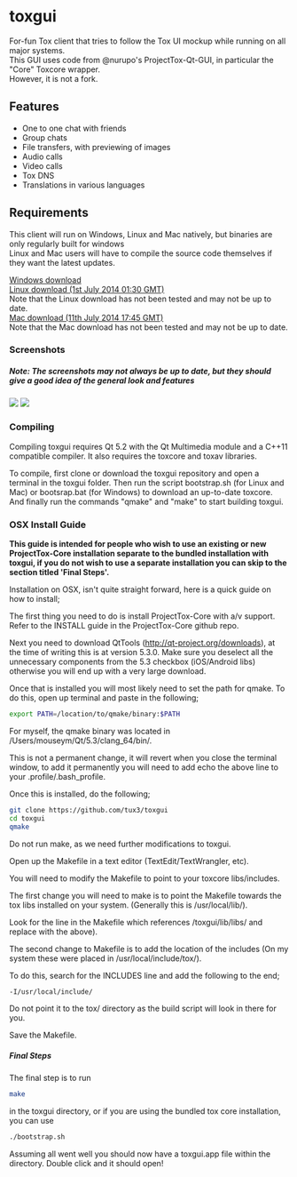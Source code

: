toxgui
======

For-fun Tox client that tries to follow the Tox UI mockup while running on all major systems. <br/>
This GUI uses code from @nurupo's ProjectTox-Qt-GUI, in particular the "Core" Toxcore wrapper. <br/>
However, it is not a fork.

<h2>Features</h2>

- One to one chat with friends
- Group chats
- File transfers, with previewing of images
- Audio calls
- Video calls
- Tox DNS
- Translations in various languages

<h2>Requirements</h2>

This client will run on Windows, Linux and Mac natively, but binaries are only regularly built for windows <br/>
Linux and Mac users will have to compile the source code themselves if they want the latest updates.

<a href="https://jenkins.libtoxcore.so/job/tux3-toxgui-win32/lastSuccessfulBuild/artifact/toxgui-win32.zip">Windows download</a><br/>
<a href="http://speedy.sh/XXtHa/toxgui">Linux download (1st July 2014 01:30 GMT)</a><br/>
Note that the Linux download has not been tested and may not be up to date.<br/>
<a href="https://mega.co.nz/#!xkpQFABa!zK1XNpN9mkaSuaKS2X-ml0bXU5zNtBVtLGShrBo2ka4">Mac download (11th July 2014 17:45 GMT)</a><br/>
Note that the Mac download has not been tested and may not be up to date.

<h3>Screenshots</h3>
<h5>Note: The screenshots may not always be up to date, but they should give a good idea of the general look and features</h5>
<img src="http://i.imgur.com/mMUdr6u.png"/>
<img src="http://i.imgur.com/66ARBGC.png"/>

<h3>Compiling</h3>
Compiling toxgui requires Qt 5.2 with the Qt Multimedia module and a C++11 compatible compiler. 
It also requires the toxcore and toxav libraries.

To compile, first clone or download the toxgui repository and open a terminal in the toxgui folder.
Then run the script bootstrap.sh (for Linux and Mac) or bootsrap.bat (for Windows) to download an up-to-date toxcore.
And finally run the commands "qmake" and "make" to start building toxgui.


<h3>OSX Install Guide</h3>

<strong>This guide is intended for people who wish to use an existing or new ProjectTox-Core installation separate to the bundled installation with toxgui, if you do not wish to use a separate installation you can skip to the section titled 'Final Steps'.</strong>

Installation on OSX, isn't quite straight forward, here is a quick guide on how to install;

The first thing you need to do is install ProjectTox-Core with a/v support. Refer to the INSTALL guide in the ProjectTox-Core github repo.

Next you need to download QtTools (http://qt-project.org/downloads), at the time of writing this is at version 5.3.0.
Make sure you deselect all the unnecessary components from the 5.3 checkbox (iOS/Android libs) otherwise you will end up with a very large download.

Once that is installed you will most likely need to set the path for qmake. To do this, open up terminal and paste in the following;

```bash
export PATH=/location/to/qmake/binary:$PATH
```

For myself, the qmake binary was located in /Users/mouseym/Qt/5.3/clang_64/bin/.

This is not a permanent change, it will revert when you close the terminal window, to add it permanently you will need to add echo the above line to your .profile/.bash_profile.

Once this is installed, do the following;

```bash
git clone https://github.com/tux3/toxgui
cd toxgui
qmake
```

Do not run make, as we need further modifications to toxgui.

Open up the Makefile in a text editor (TextEdit/TextWrangler, etc).

You will need to modify the Makefile to point to your toxcore libs/includes.

The first change you will need to make is to point the Makefile towards the tox libs installed on your system. (Generally this is /usr/local/lib/).

Look for the line in the Makefile which references /toxgui/lib/libs/ and replace with the above).

The second change to Makefile is to add the location of the includes (On my system these were placed in /usr/local/include/tox/).

To do this, search for the INCLUDES line and add the following to the end;

```bash
-I/usr/local/include/
```
Do not point it to the tox/ directory as the build script will look in there for you.

Save the Makefile.

<h5>Final Steps</h5>

The final step is to run 
```bash
make
``` 
in the toxgui directory, or if you are using the bundled tox core installation, you can use 
```bash
./bootstrap.sh
```
Assuming all went well you should now have a toxgui.app file within the directory. Double click and it should open!
